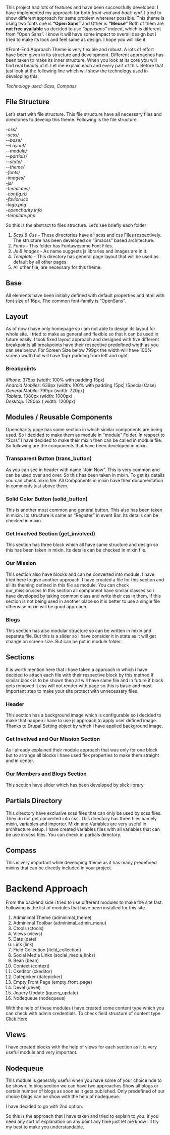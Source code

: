 This project had lots of features and have been successfully developed. I have implemented my approach for both _front-end_ and _back-end_. I tried to show different approach for same problem wherever possible. This theme is using two fonts one is **“Open Sans”** and Other is **“Meuse”** Both of them are **not free available** so decided to use _“opensans”_ indeed, which is different from “Open Sans”. I know it will have some impact to overall design but i tried to make its look and feel same as design. I hope you will like it.

#Front-End Approach
Theme is very flexible and robust. A lots of effort have been given in its structure and development. Different approaches has been taken to make its inner structure. When you look at its core you will find real beauty of it. Let me explain each and every part of this. Before that just look at the following line which will show the technology used in developing this.

_Technology used: Sass, Compass_

## File Structure
Let’s start with file structure. This file structure have all necessary files and directories to develop this theme. Following is the file structure.

_\-css/_  
_\-scss/_  
  _--base/_  
  _--Layout/_  
  _--module/_  
  _--partials/_  
  _--state/_  
  _--theme/_  
_-fonts/_  
_-images/_  
_-js/_  
_-templates/_  
_-config.rb_  
_-favion.ico_  
_-logo.png_  
_-opencharity.info_  
_-template.php_  

So this is the abstract to files structure. Let’s see briefly each folder

1. _Scss & Css_ - These directories have all scss and css Files respectively. The structure has been developed on “Smacss” based architecture.
2. _Fonts_ - This folder has Fontawesome Font Files.
3. _Js & images_ - As name suggests js libraries and images are in it.
4. _Template_ - This directory has general page layout that will be used as default by all other pages. 
5. All other file, are necessary for this theme.

## Base
All elements have been initially defined with default properties and html with font size of 16px. The common font-family is “OpenSans”.

## Layout
As of now i have only homepage so i am not able to design its layout for whole site. I tried to make as general and flexible so that it can be used in future easily. I took fixed layout approach and designed with five different breakpoints all breakpoints have their respective predefined width as you can see below. For Screen Size below 799px the width will have 100% screen width but will have 15px padding from left and right.

### Breakpoints
_iPhone:_             375px  (width: 100% with padding 15px)  
_Android Mobiles:_    639px  (width: 100% with padding 15px) (Special Case)  
_General Mobile:_     799px  (width: 720px)  
_Tablets:_ 	      1080px (width: 1000px)  
_Desktop:_            1280px ( width: 1200px)   

## Modules / Reusable Components

Opencharity page has some section in which similar components are being used. So i decided to make them as module in “module” Folder. In respect to “Scss” I have decided to make their mixin then can be called in module file. So following are the components that have been developed in mixin.

### Transparent Button (trans_button)
As you can see in header with name “Join Now”. This is very common and can be used over and over. So this has been taken in mixin. To get its details you can check mixin file. All Components in mixin have their documentation in comments just above them.

### Solid Color Button (solid_button) 
This is another most common and general button. This also has been taken in mixin. Its structure is same as “Register” in event Bar. Its details can be checked in mixin.

### Get Involved Section (get_involved)
This section has three block which all have same structure and design so this has been taken in mixin. Its details can be checked in mixin file.

### Our Mission 
This section also have blocks and can be converted into module. I have tried here to give another approach. I have created a file for this section and all its theming defined in this file as module. You can check our_mission.scss In this section all component have similar classes so i have developed by taking common class and write their css in them. If this section is not being used in another place so it is better to use a single file otherwise mixin will be good approach.

### Blogs
This section has also modular structure so can be written in mixin and seperate file. But this is a slider so i have consider it in state as it will get change on screen size. But can be put in module folder.

## Sections
It is worth mention here that i have taken a approach in which i have decided to attach each file with their respective block by this method If similar block is to be shown then all will have same file and in future if block gets removed it css will not render with page so this is basic and most important step to make your site protect with unnecessary files.

### Header 
This section has a background image which is configurable so i decided to make that happen i have to use js approach to apply user defined image. Thanks to Drupal Setting object by which i have applied background image.

### Get Involved and Our Mission Section
As i already explained their module approach that was only for one block but to arrange all blocks i have used flex properties to make them straight and in center.

### Our Members and Blogs Section
This section have slider which has been developed by slick library.

## Partials Directory
This directory have exclusive scss files that can only be used by scss files. They do not get converted into css. This directory has three files namely mixin, variables and importer. Mixin and Variables are very useful in architecture setup. I have created variables files with all variables that can be use in scss files. You can check in partials directory.

## Compass
This is very important while developing theme as it has many predefined mixins that can be directly included in your project.

# Backend Approach
From the backend side i tried to use different modules to make the site fast. Following is the list of modules that have been installed for this site.

1. Adminimal Theme (adminimal_theme)
2. Adminimal Toolbar (adminimal_admin_menu)
3. Ctools (ctools)
4. Views (views)
5. Date (date)
6. Link (link)
7. Field Collection (field_collection)
8. Social Media Links (social_media_links)
9. Bean (bean)
10. Context (context)
11. Ckeditor (ckeditor)
12. Datepicker (datepicker)
13. Empty Front Page (empty_front_page)
14. Devel (devel)
15. Jquery Update (jquery_update)
16. Nodequeue (nodequeue)

With the help of these modules i have created some content type which you can check with admin credentials. To check field structure of content type [Click Here](https://docs.google.com/document/d/1njK1U-XuTvhAbg48y-hrnfWsly4nRAGtrtTzr-6JlVw/edit#heading=h.80at22qjwm3c)

## Views
I have created blocks with the help of views for each section as it is very useful module and very important.

## Nodequeue
This module is generally useful when you have some of your choice nde to be shown. In blog section we can have two approaches
Show all blogs or certain number of blogs as soon as it gets published.
Only predefined of our choice blogs can be show with the help of nodequeue.

I have decided to go with 2nd option.

So this is the approach that i have taken and tried to explain to you. If you need any sort of explanation on any point any time just let me know i’ll try my best to make you understandable.

